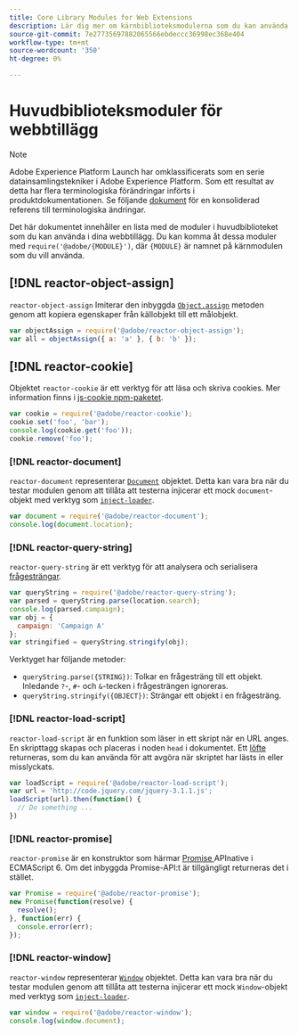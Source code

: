 ```yaml
---
title: Core Library Modules for Web Extensions
description: Lär dig mer om kärnbiblioteksmodulerna som du kan använda i dina webbtillägg.
source-git-commit: 7e27735697882065566ebdeccc36998ec368e404
workflow-type: tm+mt
source-wordcount: '350'
ht-degree: 0%

---
```


# Huvudbiblioteksmoduler för webbtillägg

>[!NOTE]
>
>Adobe Experience Platform Launch har omklassificerats som en serie datainsamlingstekniker i Adobe Experience Platform. Som ett resultat av detta har flera terminologiska förändringar införts i produktdokumentationen. Se följande [dokument](../../term-updates.md) för en konsoliderad referens till terminologiska ändringar.

Det här dokumentet innehåller en lista med de moduler i huvudbiblioteket som du kan använda i dina webbtillägg. Du kan komma åt dessa moduler med `require('@adobe/{MODULE}')`, där `{MODULE}` är namnet på kärnmodulen som du vill använda.

## [!DNL reactor-object-assign]

`reactor-object-assign` Imiterar den inbyggda  [`Object.assign`](https://developer.mozilla.org/en-US/docs/Web/JavaScript/Reference/Global_Objects/Object/assign) metoden genom att kopiera egenskaper från källobjekt till ett målobjekt.

```javascript
var objectAssign = require('@adobe/reactor-object-assign');
var all = objectAssign({ a: 'a' }, { b: 'b' });
```

## [!DNL reactor-cookie]

Objektet `reactor-cookie` är ett verktyg för att läsa och skriva cookies. Mer information finns i [js-cookie npm-paketet](https://www.npmjs.com/package/js-cookie).

```javascript
var cookie = require('@adobe/reactor-cookie');
cookie.set('foo', 'bar');
console.log(cookie.get('foo'));
cookie.remove('foo');
```

### [!DNL reactor-document]

`reactor-document` representerar  [`Document`](https://developer.mozilla.org/en-US/docs/Web/API/Document) objektet. Detta kan vara bra när du testar modulen genom att tillåta att testerna injicerar ett mock `document`-objekt med verktyg som [`inject-loader`](https://www.npmjs.com/package/inject-loader).

```javascript
var document = require('@adobe/reactor-document');
console.log(document.location);
```

### [!DNL reactor-query-string]

`reactor-query-string` är ett verktyg för att analysera och serialisera  [frågesträngar](https://developer.mozilla.org/en-US/docs/Web/API/HTMLHyperlinkElementUtils/search).

```javascript
var queryString = require('@adobe/reactor-query-string');
var parsed = queryString.parse(location.search);
console.log(parsed.campaign);
var obj = {
  campaign: 'Campaign A'
};
var stringified = queryString.stringify(obj);
```

Verktyget har följande metoder:

* `queryString.parse({STRING})`: Tolkar en frågesträng till ett objekt. Inledande `?`-, `#`- och `&`-tecken i frågesträngen ignoreras.
* `queryString.stringify({OBJECT})`: Strängar ett objekt i en frågesträng.

### [!DNL reactor-load-script]

`reactor-load-script` är en funktion som läser in ett skript när en URL anges. En skripttagg skapas och placeras i noden `head` i dokumentet. Ett [löfte](https://developer.mozilla.org/en-US/docs/Web/JavaScript/Reference/Global_Objects/Promise) returneras, som du kan använda för att avgöra när skriptet har lästs in eller misslyckats.

```javascript
var loadScript = require('@adobe/reactor-load-script');
var url = 'http://code.jquery.com/jquery-3.1.1.js';
loadScript(url).then(function() {
  // Do something ...
})
```

### [!DNL reactor-promise]

`reactor-promise` är en konstruktor som härmar  [Promise ](https://developer.mozilla.org/en-US/docs/Web/JavaScript/Reference/Global_Objects/Promise) APInative i ECMAScript 6. Om det inbyggda Promise-API:t är tillgängligt returneras det i stället.

```javascript
var Promise = require('@adobe/reactor-promise');
new Promise(function(resolve) {
  resolve();
}, function(err) {
  console.error(err);
});
```

### [!DNL reactor-window]

`reactor-window` representerar  [`Window`](https://developer.mozilla.org/en-US/docs/Web/API/Window) objektet. Detta kan vara bra när du testar modulen genom att tillåta att testerna injicerar ett mock `Window`-objekt med verktyg som [`inject-loader`](https://www.npmjs.com/package/inject-loader).

```javascript
var window = require('@adobe/reactor-window');
console.log(window.document);
```
